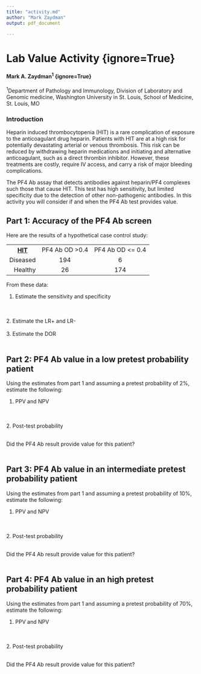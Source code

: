 ```yaml
---
title: "activity.md"
author: "Mark Zaydman"
output: pdf_document

---
```


# Lab Value Activity </div> {ignore=True}

#### Mark A. Zaydman<sup>1</sup> {ignore=True}

<sup>1</sup>Department of Pathology and Immunology, Division of Laboratory and Genomic medicine, Washington University in St. Louis, School of Medicine, St. Louis, MO 


### Introduction

Heparin induced thrombocytopenia (HIT) is a rare complication of exposure to the anticoagulant drug heparin. Patients with HIT are at a high risk for potentially devastating arterial or venous thrombosis. This risk can be reduced by withdrawing heparin medications and initiating and alternative anticoagulant, such as a direct thrombin inhibitor. However, these treatments are costly, require IV access, and carry a risk of major bleeding complications. 

The PF4 Ab assay that detects antibodies against heparin/PF4 complexes such those that cause HIT. This test has high sensitivity, but limited specificity due to the detection of other non-pathogenic antibodies. In this activity you will consider if and when the PF4 Ab test provides value.

## Part 1: Accuracy of the PF4 Ab screen


Here are the results of a hypothetical case control study:

<block style="margin-left:auto;margin-right:auto;margin-top:40px;margin-bottom:40px">

<table>
  <tr align='center'>
    <th><ins>HIT</ins></th>
    <td>PF4 Ab OD >0.4
    <td>PF4 Ab OD <= 0.4
  </tr>
  <tr>
    <td align="right">Diseased</td>
    <td align='center'>194</td>
    <td align='center'>6</td>
  </tr>
  <tr>
    <td align="right">Healthy</td>
    <td align='center'>26</td>
    <td align='center'>174</td>
  </tr>
</table>
</block>


From these data:

1. Estimate the sensitivity and specificity
<br>
<br>
2. Estimate the LR+ and LR-
<br>
<br>
3. Estimate the DOR
<br>
<br>

## Part 2: PF4 Ab value in a low pretest probability patient

Using the estimates from part 1 and assuming a pretest probability of 2%, estimate the following:

1. PPV and NPV
<br>
<br>
2. Post-test probability
<br>
<br>

Did the PF4 Ab result provide value for this patient? 
<br>
<br>
## Part 3: PF4 Ab value in an intermediate pretest probability patient

Using the estimates from part 1 and assuming a pretest probability of 10%, estimate the following:

1. PPV and NPV
<br>
<br>
2. Post-test probability
<br>
<br>

Did the PF4 Ab result provide value for this patient? 
<br>
<br>

## Part 4: PF4 Ab value in an high pretest probability patient

Using the estimates from part 1 and assuming a pretest probability of 70%, estimate the following:

1. PPV and NPV
<br>
<br>
2. Post-test probability
<br>
<br>

Did the PF4 Ab result provide value for this patient? 
<br>
<br>
